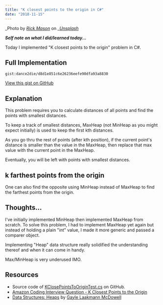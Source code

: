 ```yaml
---
title: "K closest points to the origin in C#"
date: "2018-11-15"
---
```


_Photo by _[_Rick Mason_](https://unsplash.com/photos/2FaCKyEEtis?utm_source=unsplash&utm_medium=referral&utm_content=creditCopyText)_ on _[_Unsplash_](https://unsplash.com/search/photos/heap?utm_source=unsplash&utm_medium=referral&utm_content=creditCopyText)

**_Self note on what I did/learned today..._**

Today I implemented "K closest points to the origin" problem in C#.

## Full Implementation

``gist:dance2die/d8d1e851c6e26236eefe90dfa93a8830``

<a href="https://gist.github.com/dance2die/d8d1e851c6e26236eefe90dfa93a8830">View this gist on GitHub</a>

## Explanation

This problem requires you to calculate distances of all points and find the points with smallest distances.

To keep a track of smallest distances, MaxHeap (not MinHeap as you might expect initially) is used to keep the first kth distances.

As you go thru the rest of points (after kth position), if the current point's distance is smaller than the value in the MaxHeap, then replace that max value with the current point in the MaxHeap.

Eventually, you will be left with points with smallest distances.

## k farthest points from the origin

One can also find the opposite using MinHeap instead of MaxHeap to find the farthest points from the origin.

## Thoughts...

I've initially implemented MinHeap then implemented MaxHeap from scratch. To solve this problem, I had to implement MaxHeap yet again but instead of holding a plain "int" value, I made it more generic and passed a comparer object.

Implementing "Heap" data structure really solidified the understanding thereof and when it can come in handy.

Max/MinHeap is very underused IMO.

## Resources

- Source code of [KClosePointsToOriginTest.cs](https://gist.github.com/dance2die/d8d1e851c6e26236eefe90dfa93a8830) on GitHub.
- [Amazon Coding Interview Question - K Closest Points to the Origin](https://www.youtube.com/watch?v=eaYX0Ee0Kcg)
- [Data Structures: Heaps](https://www.youtube.com/watch?v=t0Cq6tVNRBA) by [Gayle Laakmann McDowell](http://www.gayle.com/)
